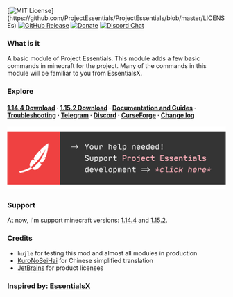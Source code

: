 [![MIT License](https://img.shields.io/apm/l/atomic-design-ui.svg?)](https://github.com/ProjectEssentials/ProjectEssentials/blob/master/LICENSEs) [![GitHub Release](https://img.shields.io/github/release/ProjectEssentials/ProjectEssentials.svg?style=flat)]() [![Donate](https://img.shields.io/badge/$-support-ff69b4.svg?style=flat)](https://paypal.me/mairwunnx) [![Discord Chat](https://img.shields.io/discord/308323056592486420.svg)](https://discord.gg/VU9XZAt)

### What is it

A basic module of Project Essentials. This module adds a few basic commands in minecraft for the project. Many of the commands in this module will be familiar to you from EssentialsX.

### Explore

#### [1.14.4 Download](https://github.com/ProjectEssentials/ProjectEssentials/releases/download/2.0.1%2BMC-1.14.4/Project.Essentials.Basic-2.0.1+MC-1.14.4.jar) · [1.15.2 Download](https://github.com/ProjectEssentials/ProjectEssentials/releases/download/2.0.1%2BMC-1.15.2/Project.Essentials.Basic-2.0.1+MC-1.15.2.jar) · [Documentation and Guides](https://projectessentials.github.io/manual) · [Troubleshooting](https://github.com/ProjectEssentials/ProjectEssentials/issues/new/choose) · [Telegram](https://t.me/minecraftforge) · [Discord](https://discord.gg/VU9XZAt) · [CurseForge](https://www.curseforge.com/minecraft/mc-mods/project-essentials) · [Change log](changelog.md)

[![](https://github.com/ProjectEssentials/ProjectEssentials-Assets/raw/ASSETS-20-Q2/assets/common/support.png)](https://gist.github.com/MairwunNx/fda95062618db6880ef8ee06e1bba54f)

### Support

At now, I'm support minecraft versions: [1.14.4](https://github.com/ProjectEssentials/ProjectEssentials/tree/MC-1.14.4) and [1.15.2](https://github.com/ProjectEssentials/ProjectEssentials/tree/MC-1.15.2).

### Credits

- `hujle` for testing this mod and almost all modules in production
- [KuroNoSeiHai](https://github.com/KuroNoSeiHai) for Chinese simplified translation
- [JetBrains](https://www.jetbrains.com/) for product licenses

### Inspired by: [EssentialsX](https://github.com/EssentialsX)
